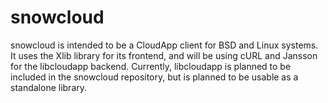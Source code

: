 snowcloud
=========

snowcloud is intended to be a CloudApp client for BSD and Linux
systems. It uses the Xlib library for its frontend, and will be using
cURL and Jansson for the libcloudapp backend. Currently, libcloudapp
is planned to be included in the snowcloud repository, but is planned
to be usable as a standalone library.
